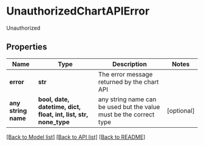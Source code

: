 # UnauthorizedChartAPIError

Unauthorized

## Properties
Name | Type | Description | Notes
------------ | ------------- | ------------- | -------------
**error** | **str** | The error message returned by the chart API | 
**any string name** | **bool, date, datetime, dict, float, int, list, str, none_type** | any string name can be used but the value must be the correct type | [optional]

[[Back to Model list]](../README.md#documentation-for-models) [[Back to API list]](../README.md#documentation-for-api-endpoints) [[Back to README]](../README.md)


